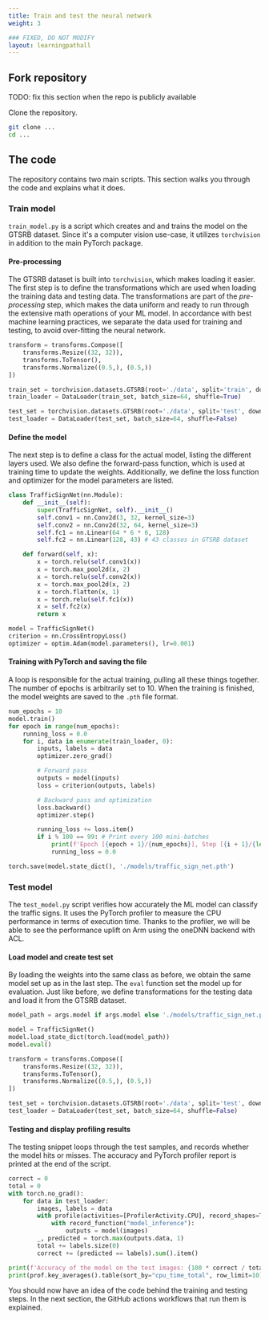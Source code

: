 ```yaml
---
title: Train and test the neural network
weight: 3

### FIXED, DO NOT MODIFY
layout: learningpathall
---
```

## Fork repository

TODO: fix this section when the repo is publicly available

Clone the repository.

```bash
git clone ...
cd ...
```

## The code
The repository contains two main scripts. This section walks you through the code and explains what it does.

### Train model

`train_model.py` is a script which creates and and trains the model on the GTSRB dataset. Since it's a computer vision use-case, it utilizes `torchvision` in addition to the main PyTorch package.


#### Pre-processing

The GTSRB dataset is built into `torchvision`, which makes loading it easier. The first step is to define the transformations which are used when loading the training data and testing data. The transformations are part of the *pre-processing* step, which makes the data uniform and ready to run through the extensive math operations of your ML model. In accordance with best machine learning practices, we separate the data used for training and testing, to avoid over-fitting the neural network.

```python
transform = transforms.Compose([
    transforms.Resize((32, 32)),
    transforms.ToTensor(),
    transforms.Normalize((0.5,), (0.5,))
])

train_set = torchvision.datasets.GTSRB(root='./data', split='train', download=True, transform=transform)
train_loader = DataLoader(train_set, batch_size=64, shuffle=True)

test_set = torchvision.datasets.GTSRB(root='./data', split='test', download=True, transform=transform)
test_loader = DataLoader(test_set, batch_size=64, shuffle=False)
```

#### Define the model

The next step is to define a class for the actual model, listing the different layers used. We also define the forward-pass function, which is used at training time to update the weights. Additionally, we define the loss function and optimizer for the model parameters are listed.

```python
class TrafficSignNet(nn.Module):
    def __init__(self):
        super(TrafficSignNet, self).__init__()
        self.conv1 = nn.Conv2d(3, 32, kernel_size=3)
        self.conv2 = nn.Conv2d(32, 64, kernel_size=3)
        self.fc1 = nn.Linear(64 * 6 * 6, 128)
        self.fc2 = nn.Linear(128, 43) # 43 classes in GTSRB dataset

    def forward(self, x):
        x = torch.relu(self.conv1(x))
        x = torch.max_pool2d(x, 2)
        x = torch.relu(self.conv2(x))
        x = torch.max_pool2d(x, 2)
        x = torch.flatten(x, 1)
        x = torch.relu(self.fc1(x))
        x = self.fc2(x)
        return x

model = TrafficSignNet()
criterion = nn.CrossEntropyLoss()
optimizer = optim.Adam(model.parameters(), lr=0.001)
```

#### Training with PyTorch and saving the file

A loop is responsible for the actual training, pulling all these things together. The number of epochs is arbitrarily set to 10. When the training is finished, the model weights are saved to the `.pth` file format.

```python
num_epochs = 10
model.train()
for epoch in range(num_epochs):
    running_loss = 0.0
    for i, data in enumerate(train_loader, 0):
        inputs, labels = data
        optimizer.zero_grad()

        # Forward pass
        outputs = model(inputs)
        loss = criterion(outputs, labels)

        # Backward pass and optimization
        loss.backward()
        optimizer.step()

        running_loss += loss.item()
        if i % 100 == 99: # Print every 100 mini-batches
            print(f'Epoch [{epoch + 1}/{num_epochs}], Step [{i + 1}/{len(train_loader)}], Loss: {running_loss / 100:.4f}')
            running_loss = 0.0

torch.save(model.state_dict(), './models/traffic_sign_net.pth')
```

### Test model

The `test_model.py` script verifies how accurately the ML model can classify the traffic signs. It uses the PyTorch profiler to measure the CPU performance in terms of execution time. Thanks to the profiler, we will be able to see the performance uplift on Arm using the oneDNN backend with ACL.

#### Load model and create test set
By loading the weights into the same class as before, we obtain the same model set up as in the last step. The `eval` function set the model up for evaluation. Just like before, we define transformations for the testing data and load it from the GTSRB dataset.

```python
model_path = args.model if args.model else './models/traffic_sign_net.pth'

model = TrafficSignNet()
model.load_state_dict(torch.load(model_path))
model.eval()

transform = transforms.Compose([
    transforms.Resize((32, 32)),
    transforms.ToTensor(),
    transforms.Normalize((0.5,), (0.5,))
])

test_set = torchvision.datasets.GTSRB(root='./data', split='test', download=True, transform=transform)
test_loader = DataLoader(test_set, batch_size=64, shuffle=False)
```

#### Testing and display profiling results
The testing snippet loops through the test samples, and records whether the model hits or misses. The accuracy and PyTorch profiler report is printed at the end of the script.

```python
correct = 0
total = 0
with torch.no_grad():
    for data in test_loader:
        images, labels = data
        with profile(activities=[ProfilerActivity.CPU], record_shapes=True) as prof:
            with record_function("model_inference"):
                outputs = model(images)
        _, predicted = torch.max(outputs.data, 1)
        total += labels.size(0)
        correct += (predicted == labels).sum().item()

print(f'Accuracy of the model on the test images: {100 * correct / total:.2f}%')
print(prof.key_averages().table(sort_by="cpu_time_total", row_limit=10))
```

You should now have an idea of the code behind the training and testing steps. In the next section, the GitHub actions workflows that run them is explained.